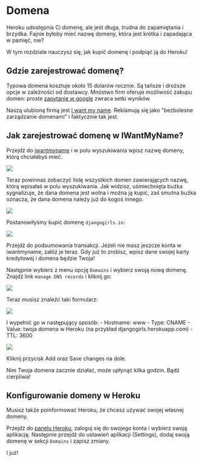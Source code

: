 # Domena

Heroku udostępnia Ci domenę, ale jest długa, trudna do zapamiętania i brzydka. Fajnie byłoby mieć nazwę domeny, która jest krótka i zapadająca w pamięć, nie?

W tym rozdziale nauczysz się, jak kupić domenę i podpiąć ją do Heroku!

## Gdzie zarejestrować domenę?

Typowa domena kosztuje około 15 dolarów rocznie. Są tańsze i droższe opcje w zależności od dostawcy. Mnóstwo firm oferuje możliwość zakupu domen: proste [zapytanie w google][1] zwraca setki wyników.

 [1]: https://www.google.com/search?q=register%20domain

Naszą ulubioną firmą jest [I want my name][2]. Reklamują się jako "bezbolesne zarządzanie domenami" i faktycznie tak jest.

 [2]: https://iwantmyname.com/

## Jak zarejestrować domenę w IWantMyName?

Przejdź do [iwantmyname][3] i w polu wyszukiwania wpisz nazwę domeny, którą chciałabyś mieć.

 [3]: http://iwantmyname.com

![][4]

 [4]: images/1.png

Teraz powinnaś zobaczyć listę wszystkich domen zawierających nazwę, którą wpisałaś w polu wyszukiwania. Jak widzisz, uśmiechnięta buźka sygnalizuje, że dana domena jest wolna i można ją kupić, zaś smutna buźka oznacza, że dana domena należy już do kogoś innego.

![][5]

 [5]: images/2.png

Postanowiłyśmy kupić domenę `djangogirls.in`:

![][6]

 [6]: images/3.png

Przejdź do podsumowania transakcji. Jeżeli nie masz jeszcze konta w iwantmyname, załóż je teraz. Gdy już to zrobisz, wpisz dane swojej karty kredytowej i domena będzie Twoja!

Następnie wybierz z menu opcję `Domains` i wybierz swoją nową domenę. Znajdź link `manage DNS records` i kliknij go:

![][7]

 [7]: images/4.png

Teraz musisz znaleźć taki formularz:

![][8]

 [8]: images/5.png

I wypełnić go w następujący sposób: - Hostname: www - Type: CNAME - Value: twoja domena w Heroku (na przykład djangogirls.herokuapp.com) - TTL: 3600

![][9]

 [9]: images/6.png

Kliknij przycisk Add oraz Save changes na dole.

Nim Twoja domena zacznie działać, może upłynąć kilka godzin. Bądź cierpliwa!

## Konfigurowanie domeny w Heroku

Musisz także poinformować Heroku, że chcesz używać swojej własnej domeny.

Przejdź do [panelu Heroku][10], zaloguj się do swojego konta i wybierz swoją aplikację. Następnie przejdź do ustawień aplikacji (Settings), dodaj swoją domenę w sekcji `Domains` i zapisz zmiany.

 [10]: https://dashboard.heroku.com/apps

I już!